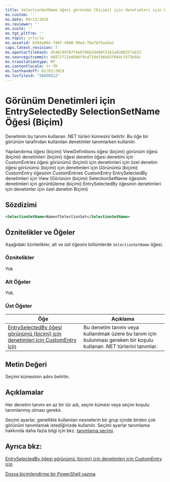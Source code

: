 ```yaml
---
title: SelectionSetName öğesi görünümü (biçimi) için denetimleri için EntrySelectedBy için | Microsoft Docs
ms.custom: ''
ms.date: 09/13/2016
ms.reviewer: ''
ms.suite: ''
ms.tgt_pltfrm: ''
ms.topic: article
ms.assetid: b594a064-746f-4900-99e4-7be7bf5aa5a2
caps.latest.revision: 7
ms.openlocfilehash: d540c99707f4e0796b2d408f2161a9208257ab32
ms.sourcegitcommit: b6871f21bd666f9cd71dd336bb3f844cf472b56c
ms.translationtype: MT
ms.contentlocale: tr-TR
ms.lasthandoff: 02/03/2019
ms.locfileid: "56850312"
---
```

# <a name="selectionsetname-element-for-entryselectedby-for-controls-for-view-format"></a>Görünüm Denetimleri için EntrySelectedBy SelectionSetName Öğesi (Biçim)

Denetimin bu tanımı kullanan .NET türleri kümesini belirtir. Bu öğe bir görünüm tarafından kullanılan denetimler tanımlarken kullanılır.

Yapılandırma öğesi (biçimi) ViewDefinitions öğesi (biçimi) görünüm öğesi (biçimi) denetimleri (biçimi) öğesi denetim öğesi denetimi için CustomEntries öğesi görünümü (biçimi) için denetimleri için özel denetim öğesi görünümü (biçimi) için denetimleri için Görünümü (biçimi) CustomEntry öğesinin CustomEntries CustomEntry EntrySelectedBy denetimleri için View (Görünüm (biçimi) SelectionSetName öğesinin denetimleri için görüntüleme (biçimi) EntrySelectedBy öğesinin denetimleri için denetimler için özel denetim Biçimi)

## <a name="syntax"></a>Sözdizimi

```xml
<SelectionSetName>NameofSelectionSet</SelectionSetName>

```

## <a name="attributes-and-elements"></a>Öznitelikler ve Öğeler

Aşağıdaki öznitelikler, alt ve üst öğesini bölümlerde `SelectionSetName` öğesi.

### <a name="attributes"></a>Öznitelikler

Yok

### <a name="child-elements"></a>Alt Öğeler

Yok.

### <a name="parent-elements"></a>Üst Öğeler

|Öğe|Açıklama|
|-------------|-----------------|
|[EntrySelectedBy öğesi görünümü (biçimi) için denetimleri için CustomEntry için](./entryselectedby-element-for-customentry-for-controls-for-view-format.md)|Bu denetim tanımı veya kullanılmak üzere bu tanım için bulunması gereken bir koşulu kullanan .NET türlerini tanımlar.|

## <a name="text-value"></a>Metin Değeri

Seçimi kümesinin adını belirtin.

## <a name="remarks"></a>Açıklamalar

Her denetim tanımı en az bir tür adı, seçim kümesi veya seçim koşulu tanımlanmış olması gerekir.

Seçimi ayarlar, genellikle kullanılan nesnelerin bir grup içinde birden çok görünüm tanımlamak istediğinizde kullanılır. Seçimi ayarlar tanımlama hakkında daha fazla bilgi için bkz. [tanımlama seçimi](./defining-selection-sets.md).

## <a name="see-also"></a>Ayrıca bkz:

[EntrySelectedBy öğesi görünümü (biçimi) için denetimleri için CustomEntry için](./entryselectedby-element-for-customentry-for-controls-for-view-format.md)

[Dosya biçimlendirme bir PowerShell yazma](./writing-a-powershell-formatting-file.md)
